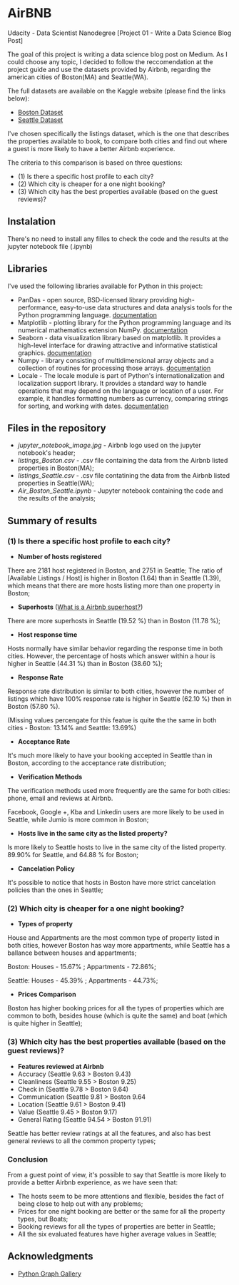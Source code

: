 # AirBNB
Udacity - Data Scientist Nanodegree [Project 01 - Write a Data Science Blog Post]

The goal of this project is writing a data science blog post on Medium. As I could choose any topic, I decided to follow the reccomendation at the project guide and use the datasets provided by Airbnb, regarding the american cities of Boston(MA) and Seattle(WA).

The full datasets are available on the Kaggle website (please find the links below):

*   [Boston Dataset](https://www.kaggle.com/airbnb/boston)
*   [Seattle Dataset](https://www.kaggle.com/airbnb/seattle/data)

I've chosen specifically the listings dataset, which is the one that describes the properties available to book, to compare both cities and find out where a guest is more likely to have a better Airbnb experience.

The criteria to this comparison is based on three questions:

*   (1) Is there a specific host profile to each city?
*   (2) Which city is cheaper for a one night booking?
*   (3) Which city has the best properties available (based on the guest reviews)?

## Instalation

There's no need to install any filles to check the code and the results at the jupyter notebook file (.ipynb)

## Libraries

I've used the following libraries available for Python in this project:

*   PanDas - open source, BSD-licensed library providing high-performance, easy-to-use data structures and data analysis tools for the Python programming language.  [documentation](https://pandas.pydata.org/docs/)
*   Matplotlib - plotting library for the Python programming language and its numerical mathematics extension NumPy. [documentation](https://matplotlib.org/3.2.0/contents.html)
*   Seaborn - data visualization library based on matplotlib. It provides a high-level interface for drawing attractive and informative statistical graphics. [documentation](https://seaborn.pydata.org/)
*   Numpy - library consisting of multidimensional array objects and a collection of routines for processing those arrays. [documentation](https://numpy.org/doc/)
*   Locale - The locale module is part of Python's internationalization and localization support library. It provides a standard way to handle operations that may depend on the language or location of a user. For example, it handles formatting numbers as currency, comparing strings for sorting, and working with dates. [documentation](https://docs.python.org/2/library/locale.html)

## Files in the repository

*   *jupyter_notebook_image.jpg* - Airbnb logo used on the jupyter notebook's header;
*   *listings_Boston.csv* - .csv file containing the data from the Airbnb listed properties in Boston(MA);
*   *listings_Seattle.csv* - .csv file contatining the data from the Airbnb listed properties in Seattle(WA);
*   *Air_Boston_Seattle.ipynb* - Jupyter notebook containing the code and the results of the analysis;

## Summary of results

###   (1) Is there a specific host profile to each city?

*   **Number of hosts registered**

There are 2181 host registered in Boston, and 2751 in Seattle;
The ratio of [Available Listings / Host] is higher in Boston (1.64) than in Seattle (1.39), which means that there are more hosts listing more than one property in Boston;

*   **Superhosts** ([What is a Airbnb superhost?](https://www.airbnb.com/help/article/828/what-is-a-superhost))

There are more superhosts in Seattle (19.52 %) than in Boston  (11.78 %);

*   **Host response time**

Hosts normally have similar behavior regarding the response time in both cities. However, the percentage of hosts which answer within a hour is higher in Seattle (44.31 %) than in Boston (38.60 %);

*   **Response Rate**

Response rate distribution is similar to both cities, however the number of listings which have 100% response rate is higher in Seattle (62.10 %) then in Boston (57.80 %).

(Missing values percengate for this featue is quite the the same in both cities - Boston: 13.14% and Seattle: 13.69%)

*   **Acceptance Rate**

It's much more likely to have your booking accepted in Seattle than in Boston, according to the acceptance rate distribution;

*   **Verification Methods**

The verification methods used more frequently are the same for both cities: phone, email and reviews at Airbnb.

Facebook, Google +, Kba and Linkedin users are more likely to be used in Seattle, while Jumio is more common in Boston;

*   **Hosts live in the same city as the listed property?**

Is more likely to Seattle hosts to live in the same city of the listed property. 89.90% for Seattle, and 64.88 % for Boston;

*   **Cancelation Policy**

It's possible to notice that hosts in Boston have more strict cancelation policies than the ones in Seattle; 
  
###   (2) Which city is cheaper for a one night booking?

*   **Types of property**

House and Appartments are the most common type of property listed in both cities, however Boston has way more appartments, while Seattle has a ballance between houses and appartments;

Boston: Houses - 15.67% ; Appartments - 72.86%;

Seattle: Houses - 45.39% ; Appartments - 44.73%;

*   **Prices Comparison** 

Boston has higher booking prices for all the types of properties which are common to both, besides house (which is quite the same) and boat (which is quite higher in Seattle);

###   (3) Which city has the best properties available (based on the guest reviews)?

*   **Features reviewed at Airbnb**
*   Accuracy (Seattle 9.63 > Boston 9.43)
*   Cleanliness (Seattle 9.55 > Boston 9.25)
*   Check in (Seattle 9.78 > Boston 9.64)
*   Communication (Seattle 9.81 > Boston 9.64
*   Location (Seattle 9.61 > Boston 9.41)
*   Value (Seattle 9.45 > Boston 9.17)
*   General Rating (Seattle 94.54 > Boston 91.91)

Seattle has better review ratings at all the features, and also has best general reviews to all the common property types;

###  Conclusion

From a guest point of view, it's possible to say that Seattle is more likely to provide a better Airbnb experience, as we have seen that:

*   The hosts seem to be more attentions and flexible, besides the fact of being close to help out with any problems;
*   Prices for one night booking are better or the same for all the property types, but Boats;
*   Booking reviews for all the types of properties are better in Seattle;
*   All the six evaluated features have higher average values in Seattle;

## Acknowledgments

*   [Python Graph Gallery](https://python-graph-gallery.com/11-grouped-barplot/)
